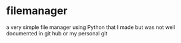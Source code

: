 # filemanager
 a very simple file manager using Python that I made but was not well documented in git hub or my personal git
